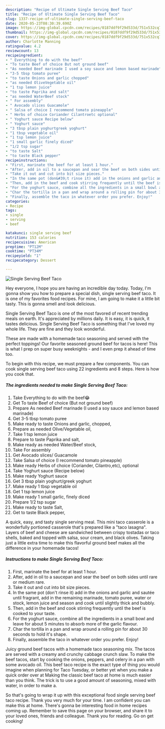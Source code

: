 ```yaml
---
description: "Recipe of Ultimate Single Serving Beef Taco"
title: "Recipe of Ultimate Single Serving Beef Taco"
slug: 1337-recipe-of-ultimate-single-serving-beef-taco
date: 2020-05-23T08:30:39.690Z
image: https://img-global.cpcdn.com/recipes/0187ddf9f29d533d/751x532cq70/single-serving-beef-taco-recipe-main-photo.jpg
thumbnail: https://img-global.cpcdn.com/recipes/0187ddf9f29d533d/751x532cq70/single-serving-beef-taco-recipe-main-photo.jpg
cover: https://img-global.cpcdn.com/recipes/0187ddf9f29d533d/751x532cq70/single-serving-beef-taco-recipe-main-photo.jpg
author: Charlotte Manning
ratingvalue: 4.2
reviewcount: 13
recipeingredient:
- " Everything to do with the beef"
- "To taste Beef of choice But not ground beef"
- "As needed Beef marinade I used a soy sauce and lemon based marinade"
- "3-5 tbsp tomato puree"
- "to taste Onions and garlic chopped"
- "as needed OliveVegetable oil"
- "1 tsp lemon juice"
- "to taste Paprika and salt"
- "as needed WaterBeef stock"
- " For assembly"
- " Avocado slices Guacamole"
- " Salsa of choice I recommend tomato pineapple"
- " Herbs of choice Coriander Cilantroetc optional"
- " Yoghurt sauce Recipe below"
- " Yoghurt sauce"
- "3 tbsp plain yoghurtgreek yoghurt"
- "1 tbsp vegetable oil"
- "1 tsp lemon juice"
- "1 small garlic finely diced"
- "1/2 tsp sugar"
- "to taste Salt"
- "to taste Black pepper"
recipeinstructions:
- "First, marinate the beef for at least 1 hour."
- "After, add in oil to a saucepan and sear the beef on both sides until rare or medium rare."
- "Take it out and cut into bit size pieces."
- "In the same pot (don&#39;t rinse it) add in the onions and garlic and sautée until fragrant, add in the remaining marinade, tomato puree, water or stock, lemon juice and season and cook until slightly thick and bubbly."
- "Then, add in the beef and cook stirring frequently until the beef is cooked to your taste."
- "For the yoghurt sauce, combine all the ingredients in a small bowl and leave for about 5 minutes to absorb more of the garlic flavour."
- "Char the tortilla in a pan and wrap around a rolling pin for about 30 seconds to hold it&#39;s shape."
- "Finally, assemble the taco in whatever order you prefer. Enjoy!"
categories:
- Recipe
tags:
- single
- serving
- beef

katakunci: single serving beef 
nutrition: 153 calories
recipecuisine: American
preptime: "PT12M"
cooktime: "PT34M"
recipeyield: "1"
recipecategory: Dessert

---
```



![Single Serving Beef Taco](https://img-global.cpcdn.com/recipes/0187ddf9f29d533d/751x532cq70/single-serving-beef-taco-recipe-main-photo.jpg)

Hey everyone, I hope you are having an incredible day today. Today, I'm gonna show you how to prepare a special dish, single serving beef taco. It is one of my favorites food recipes. For mine, I am going to make it a little bit tasty. This is gonna smell and look delicious.

Single Serving Beef Taco is one of the most favored of recent trending meals on earth. It's appreciated by millions daily. It is easy, it is quick, it tastes delicious. Single Serving Beef Taco is something that I've loved my whole life. They are fine and they look wonderful.

These are made with a homemade taco seasoning and served with the perfect toppings! Our favorite seasoned ground beef for tacos is here! This is what I prep on super busy weeknights - and I even prep it ahead of time too.


To begin with this recipe, we must prepare a few components. You can cook single serving beef taco using 22 ingredients and 8 steps. Here is how you cook that.

<!--inarticleads1-->

##### The ingredients needed to make Single Serving Beef Taco:

1. Take  Everything to do with the beef😂
1. Get To taste Beef of choice (But not ground beef)
1. Prepare As needed Beef marinade (I used a soy sauce and lemon based marinade)
1. Get 3-5 tbsp tomato puree
1. Make ready to taste Onions and garlic, chopped,
1. Prepare as needed Olive/Vegetable oil,
1. Take 1 tsp lemon juice
1. Prepare to taste Paprika and salt,
1. Make ready as needed Water/Beef stock,
1. Take  For assembly
1. Get  Avocado slices/ Guacamole
1. Take  Salsa of choice (I recommend tomato pineapple)
1. Make ready  Herbs of choice (Coriander, Cilantro,etc), optional
1. Take  Yoghurt sauce (Recipe below)
1. Make ready  Yoghurt sauce
1. Get 3 tbsp plain yoghurt/greek yoghurt
1. Make ready 1 tbsp vegetable oil
1. Get 1 tsp lemon juice
1. Make ready 1 small garlic, finely diced
1. Prepare 1/2 tsp sugar
1. Make ready to taste Salt,
1. Get to taste Black pepper,


A quick, easy, and tasty single serving meal. This mini taco casserole is a wonderfully portioned casserole that&#39;s prepared like a &#34;taco lasagna&#34;. Layers of beef and cheese are sandwiched between crispy tostadas or taco shells, baked and topped with salsa, sour cream, and black olives. Taking just a little extra time to make this flavorful ground beef makes all the difference in your homemade tacos! 

<!--inarticleads2-->

##### Instructions to make Single Serving Beef Taco:

1. First, marinate the beef for at least 1 hour.
1. After, add in oil to a saucepan and sear the beef on both sides until rare or medium rare.
1. Take it out and cut into bit size pieces.
1. In the same pot (don&#39;t rinse it) add in the onions and garlic and sautée until fragrant, add in the remaining marinade, tomato puree, water or stock, lemon juice and season and cook until slightly thick and bubbly.
1. Then, add in the beef and cook stirring frequently until the beef is cooked to your taste.
1. For the yoghurt sauce, combine all the ingredients in a small bowl and leave for about 5 minutes to absorb more of the garlic flavour.
1. Char the tortilla in a pan and wrap around a rolling pin for about 30 seconds to hold it&#39;s shape.
1. Finally, assemble the taco in whatever order you prefer. Enjoy!


Juicy ground beef tacos with a homemade taco seasoning mix. The tacos are served with a creamy and crunchy cabbage crunch slaw. To make the beef tacos, start by cooking the onions, peppers, and celery in a pan with some avocado oil. This beef taco recipe is the exact type of thing you would imagine when planning for Taco Tuesday, or better yet when you make a quick order over at Making the classic beef taco at home is much easier than you think. The trick is to use a good amount of seasoning, mixed with water, in order to make a. 

So that's going to wrap it up with this exceptional food single serving beef taco recipe. Thank you very much for your time. I am confident you can make this at home. There's gonna be interesting food in home recipes coming up. Remember to save this page on your browser, and share it to your loved ones, friends and colleague. Thank you for reading. Go on get cooking!
